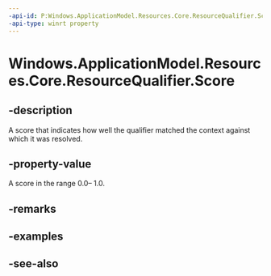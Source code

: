 ```yaml
---
-api-id: P:Windows.ApplicationModel.Resources.Core.ResourceQualifier.Score
-api-type: winrt property
---
```


<!-- Property syntax
public double Score { get; }
-->

# Windows.ApplicationModel.Resources.Core.ResourceQualifier.Score

## -description
A score that indicates how well the qualifier matched the context against which it was resolved.

## -property-value
A score in the range 0.0– 1.0.

## -remarks

## -examples

## -see-also
